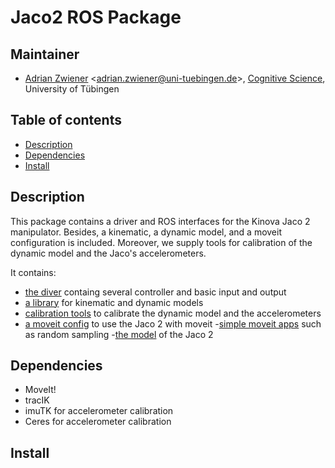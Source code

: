 # Jaco2 ROS Package

## Maintainer 

- [Adrian Zwiener](http://www.cogsys.cs.uni-tuebingen.de/mitarb/zwiener/welcome_e.html) <<adrian.zwiener@uni-tuebingen.de>>, [Cognitive Science](http://ai.uni-bremen.de/), University of Tübingen

## Table of contents
- [Description](#description)
- [Dependencies](#dependencies)
- [Install](#install)

## Description

This package contains a driver and ROS interfaces for the Kinova Jaco 2 manipulator. Besides, a kinematic, a dynamic model, and a moveit configuration is included. Moreover, we supply tools for calibration of the dynamic model and the Jaco's accelerometers.

It contains:
- [the diver](jaco2_driver) containg several controller and basic input and output
- [a library](jaco2_kin_dyn_lib) for kinematic and dynamic models
- [calibration tools](jaco2_calibration) to calibrate the dynamic model and the accelerometers
- [a moveit config](jaco2_moveit_config) to use the Jaco 2 with moveit
-[simple moveit apps](jaco2_simple_moveit_apps) such as random sampling
-[the model](jaco2_description) of the Jaco 2


## Dependencies
-  MoveIt!
- tracIK
- imuTK for accelerometer calibration
- Ceres  for accelerometer calibration

## Install
